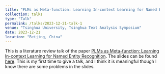 ```yaml
---
title: "PLMs as Meta-function: Learning In-context Learning for Named Entity Recognition"
collection: talks
type: "Talk"
permalink: /talks/2023-12-21-talk-1
venue: "Tsinghua University, Tsinghua Text Analysis Symposium"
date: 2023-12-21
location: "Beijing, China"
---
```


This is a literature review talk of the paper [PLMs as Meta-function: Learning In-context Learning for Named Entity Recognition](http://arxiv.org/abs/2305.11038). The slides can be found [here](../files/2023-12-21-talk-1.pdf). This is my first time to give a talk, and I think it is meaningful though I know there are some problems in the slides.